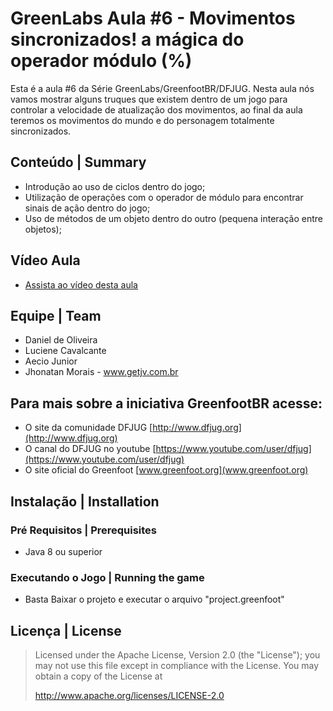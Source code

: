 # GreenLabs Aula #6 - Movimentos sincronizados! a mágica do operador módulo (%)
Esta é a aula #6 da Série GreenLabs/GreenfootBR/DFJUG. 
Nesta aula nós vamos mostrar alguns truques que existem dentro de um jogo para controlar a velocidade de atualização dos movimentos, ao final da aula teremos os movimentos do mundo e do personagem totalmente sincronizados.


## Conteúdo | Summary
* Introdução ao uso de ciclos dentro do jogo;
* Utilização de operações com o operador de módulo para encontrar sinais de ação dentro do jogo;
* Uso de métodos de um objeto dentro do outro (pequena interação entre objetos);

## Vídeo Aula
* [Assista ao vídeo desta aula](https://www.youtube.com/watch?v=QZF4rzgQNoM)

## Equipe | Team

* Daniel de Oliveira
* Luciene Cavalcante
* Aecio Junior
* Jhonatan Morais - www.getjv.com.br

## Para mais sobre a iniciativa GreenfootBR acesse:
* O site da comunidade DFJUG [http://www.dfjug.org](http://www.dfjug.org)
* O canal do DFJUG no youtube [https://www.youtube.com/user/dfjug](https://www.youtube.com/user/dfjug)
* O site oficial do Greenfoot [www.greenfoot.org](www.greenfoot.org)

## Instalação | Installation

### Pré Requisitos | Prerequisites

* Java 8 ou superior

### Executando o Jogo | Running the game

* Basta Baixar o projeto e executar o arquivo "project.greenfoot"

## Licença | License

> Licensed under the Apache License, Version 2.0 (the "License"); you may not use this file except in compliance with the License.
> You may obtain a copy of the License at
>
>    http://www.apache.org/licenses/LICENSE-2.0
>
